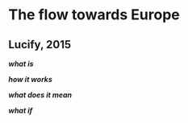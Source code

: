 # The flow towards Europe
## Lucify, 2015

***what is***

***how it works***

***what does it mean***

***what if***
